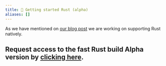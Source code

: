 ```yaml
---
title: 🦀 Getting started Rust (alpha)
aliases: []
---
```


As we have mentioned on [our blog post](/blog/20230309-rusty-tipi) we are working on supporting Rust natively.

## Request access to the fast Rust build Alpha version by [clicking here](mailto:hello@tipi.build?subject=Request%20for%20tipi%20rusty%20beta%20🦀&body=tipi%20please%20enable%20rust%20support%20on%20this%20email%20address.).